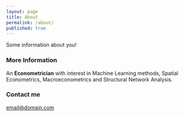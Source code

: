 ```yaml
---
layout: page
title: About
permalink: /about/
published: true
---
```


Some information about you!

### More Information

An **Econometrician** with interest in Machine Learning methods, Spatial Econometrics, Macroeconometrics and Structural Network Analysis.

### Contact me

[email@domain.com](mailto:email@domain.com)
